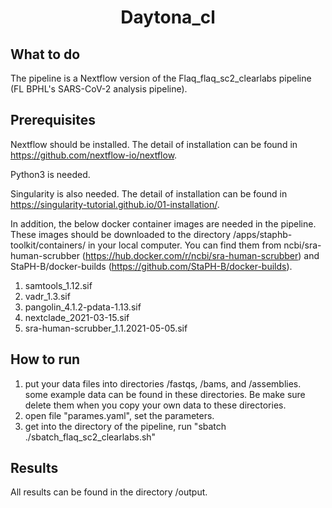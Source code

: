 <h1 align="center">Daytona_cl</h1>

## What to do
The pipeline is a Nextflow version of the Flaq_flaq_sc2_clearlabs pipeline (FL BPHL's SARS-CoV-2 analysis pipeline). 

## Prerequisites
Nextflow should be installed. The detail of installation can be found in https://github.com/nextflow-io/nextflow.

Python3 is needed.

Singularity is also needed. The detail of installation can be found in https://singularity-tutorial.github.io/01-installation/.

In addition, the below docker container images are needed in the pipeline. These images should be downloaded to the directory /apps/staphb-toolkit/containers/ in your local computer. You can find them from ncbi/sra-human-scrubber (https://hub.docker.com/r/ncbi/sra-human-scrubber) and StaPH-B/docker-builds (https://github.com/StaPH-B/docker-builds).

1. samtools_1.12.sif
2. vadr_1.3.sif
3. pangolin_4.1.2-pdata-1.13.sif
4. nextclade_2021-03-15.sif
5. sra-human-scrubber_1.1.2021-05-05.sif

## How to run
1. put your data files into directories /fastqs, /bams, and /assemblies. some example data can be found in these directories. Be make sure delete them when you copy your own data to these directories.
2. open file "parames.yaml", set the parameters. 
3. get into the directory of the pipeline, run "sbatch ./sbatch_flaq_sc2_clearlabs.sh"

## Results
All results can be found in the directory /output.
